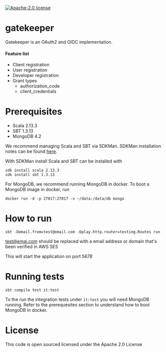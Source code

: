 [![Apache-2.0 license](http://img.shields.io/badge/license-Apache-brightgreen.svg)](http://www.apache.org/licenses/LICENSE-2.0.html)

gatekeeper
==========

Gatekeeper is an OAuth2 and OIDC implementation.

#### Feature list
- Client registration
- User registration
- Developer registration
- Grant types
	- authorization_code
	- client_credentials


Prerequisites
==========
- Scala 2.13.3
- SBT 1.3.13
- MongoDB 4.2

We recommend managing Scala and SBT via SDKMan. SDKMan installation notes can be found [here](https://sdkman.io/install).

With SDKMan install Scala and SBT can be installed with

```
sdk install scala 2.13.3
sdk install sbt 1.3.13
```

For MongoDB, we recommend running MongoDB in docker. To boot a MongoDB image in docker, run

```
docker run -d -p 27017:27017 -v ~/data:/data/db mongo
```

How to run
==========
```
sbt -Demail.from=test@email.com -Dplay.http.router=testing.Routes run
```

test@emai.com should be replaced with a email address or domain that's been verified in AWS SES

This will start the application on port *5678*

Running tests
=============
```
sbt compile test it:test
```
To the run the integration tests under `it:test` you will need MongoDB running. Refer to the prerequesites section to understand how to boot MongoDB in docker.


License
=======
This code is open sourced licensed under the Apache 2.0 License
